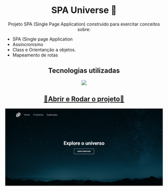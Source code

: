 <h1 align="center">SPA Universe 🖖</h1>

<p align="center">Projeto SPA (Single Page Application) construido para exercitar conceitos sobre:</p>

<ul>
  <li>SPA (Single page Application</li>
  <li>Assincronismo</li>
  <li>Class e Orientanção a objetos.</li>
  <li>Mapeamento de rotas</li>
</ul>

<h2 align="center">Tecnologias utilizadas</h2>

<p align="center">
  <a href="https://skillicons.dev">
    <img src="https://skillicons.dev/icons?i=html,css,js" />
  </a>
</p>

<a href="https://spa-universe-seven.vercel.app/"><h2 align="center">🔗Abrir e Rodar o projeto🔗</h2>

![Imagem de capa do SPA Universe](./images/capa.png)
</a>
